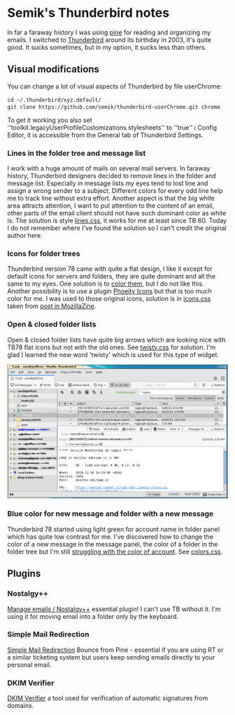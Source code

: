 # Semik's Thunderbird notes

In far a faraway history I was using [pine](https://en.wikipedia.org/wiki/Pine_(email_client)) for reading and organizing my emails. I switched to [Thunderbird](https://en.wikipedia.org/wiki/Mozilla_Thunderbird) around its birthday in 2003, it's quite good. It sucks sometimes, but in my option, it sucks less than others.

## Visual modifications

You can change a lot of visual aspects of Thunderbird by file userChrome:

```
cd ~/.thunderbird/xyz.default/
git clone https://github.com/semik/thunderbird-userChrome.git chrome

```

To get it working you also set ''toolkit.legacyUserProfileCustomizations.stylesheets'' to ''true'' i Config Editor, it is accessible from the General tab of Thunderbird Settings.

### Lines in the folder tree and message list

I work with a huge amount of mails on several mail servers. In faraway history, Thunderbird designers decided to remove lines in the folder and message list. Especially in message lists my eyes tend to lost line and assign a wrong sender to a subject. Different colors for every odd line help me to track line without extra effort. Another aspect is that the big white area attracts attention, I want to put attention to the content of an email, other parts of the email client should not have such dominant color as white is. The solution is style [lines.css](https://github.com/semik/thunderbird-userChrome/blob/master/lines.css), it works for me at least since TB 60. Today I do not remember where I've found the solution so I can't credit the original author here.

### Icons for folder trees

Thunderbird version 78 came with quite a flat design, I like it except for default icons for servers and folders, they are quite dominant and all the same to my eyes. One solution is to [color them](https://support.mozilla.org/en-US/kb/new-thunderbird-78#w_customize-the-colors-of-mail-folder-icons), but I do not like this. Another possibility is to use a plugin [Phoeity Icons](https://addons.thunderbird.net/en-US/thunderbird/addon/phoenity-icons/?src=dp-dl-othersby) but that is too much color for me. I was used to those original icons, solution is in [icons.css](https://github.com/semik/thunderbird-userChrome/blob/master/icons.css) taken from  [post in MozillaZine](http://forums.mozillazine.org/viewtopic.php?f=30&t=3064381&p=14873377#).

### Open & closed folder lists

Open & closed folder lists have quite big arrows which are looking nice with TB78 flat icons but not with the old ones. See [twisty.css](https://github.com/semik/thunderbird-userChrome/blob/master/twisty.css) for solution. I'm glad I learned the new word 'twisty' which is used for this type of widget.

![My TB](https://github.com/semik/thunderbird-userChrome/blob/master/example.thunderbird.png)

### Blue color for new message and folder with a new message

Thunderbird 78 started using light green for account name in folder panel which has quite low contrast for me. I've discovered how to change the color of a new message in the message panel, the color of a folder in the folder tree but I'm still [struggling with the color of account](https://support.mozilla.org/cs/questions/1319249). See [colors.css](colors.css).

## Plugins

### Nostalgy++

[Manage emails / Nostalgy++](https://addons.thunderbird.net/en-US/thunderbird/addon/nostalgy_ng/) essential plugin! I can't use TB without it. I'm using it for moving email into a folder only by the keyboard.

### Simple Mail Redirection

[Simple Mail Redirection](https://addons.thunderbird.net/en-US/thunderbird/addon/simple-mail-redirection/) Bounce from Pine - essential if you are using RT or a similar ticketing system but users keep sending emails directly to your personal email.

### DKIM Verifier

[DKIM Verifier](https://addons.thunderbird.net/en-US/thunderbird/addon/dkim-verifier/) a tool used for verification of automatic signatures from domains.